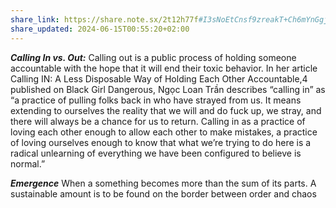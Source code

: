 ```yaml
---
share_link: https://share.note.sx/2t12h77f#I3sNoEtCnsf9zreakT+Ch6mYnGgjDX8yw1IyGTOHJnw
share_updated: 2024-06-15T00:55:20+02:00
---
```

***Calling In vs. Out:*** Calling out is a public process of holding someone 
accountable with the hope that it will end their toxic behavior. In 
her article Calling IN: A Less Disposable Way of Holding Each Other 
Accountable,4 published on Black Girl Dangerous, Ngọc Loan Trần 
describes “calling in” as “a practice of pulling folks back in who 
have strayed from us. It means extending to ourselves the reality 
that we will and do fuck up, we stray, and there will always be 
a chance for us to return. Calling in as a practice of loving each 
other enough to allow each other to make mistakes, a practice of 
loving ourselves enough to know that what we’re trying to do here 
is a radical unlearning of everything we have been configured to 
believe is normal.”

***Emergence***
When a something becomes more than the sum of its parts.
A sustainable amount is to be found on the border between order and chaos